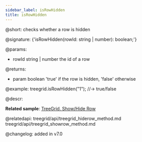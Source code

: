 ```yaml
---
sidebar_label: isRowHidden
title: isRowHidden
---          
```


@short: checks whether a row is hidden

@signature: {'isRowHidden(rowId: string | number): boolean;'}

@params:
- rowId	    string | number   the id of a row   

@returns:
- param	boolean     'true' if the row is hidden, 'false' otherwise

@example:
treegrid.isRowHidden("1"); //-> true/false


@descr:

**Related sample**: [TreeGrid. Show/Hide Row](https://snippet.dhtmlx.com/6geqbtvv)

@relatedapi: 
treegrid/api/treegrid_hiderow_method.md
treegrid/api/treegrid_showrow_method.md

@changelog:
added in v7.0
